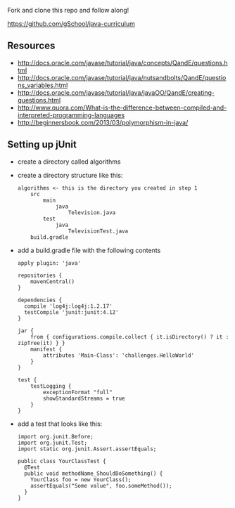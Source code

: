 Fork and clone this repo and follow along!

https://github.com/gSchool/java-curriculum

## Resources

- http://docs.oracle.com/javase/tutorial/java/concepts/QandE/questions.html
- http://docs.oracle.com/javase/tutorial/java/nutsandbolts/QandE/questions_variables.html
- http://docs.oracle.com/javase/tutorial/java/javaOO/QandE/creating-questions.html
- http://www.quora.com/What-is-the-difference-between-compiled-and-interpreted-programming-languages
- http://beginnersbook.com/2013/03/polymorphism-in-java/

## Setting up jUnit

- create a directory called algorithms
- create a directory structure like this:

    ```
    algorithms <- this is the directory you created in step 1
        src
            main
                java
                    Television.java
            test
                java
                    TelevisionTest.java
        build.gradle
    ```
- add a build.gradle file with the following contents

    ```
    apply plugin: 'java'
    
    repositories {
        mavenCentral()
    }
    
    dependencies {
      compile 'log4j:log4j:1.2.17'
      testCompile 'junit:junit:4.12'
    }
    
    jar {
        from { configurations.compile.collect { it.isDirectory() ? it : zipTree(it) } }
        manifest {
            attributes 'Main-Class': 'challenges.HelloWorld'
        }
    }

    test {
        testLogging {
            exceptionFormat "full"
            showStandardStreams = true
        }
    }
    ```
- add a test that looks like this:

    ```
    import org.junit.Before;
    import org.junit.Test;
    import static org.junit.Assert.assertEquals;
    
    public class YourClassTest {
      @Test
      public void methodName_ShouldDoSomething() {
        YourClass foo = new YourClass();
        assertEquals("Some value", foo.someMethod());
      }
    }
    ```
